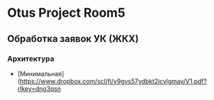 # Otus Project Room5

## Обработка заявок УК (ЖКХ)


### Архитектура

- [Минимальная](https://www.dropbox.com/scl/fi/y9gvs57ydbkt2icvlgmav/V1.pdf?rlkey=dng3qsn
